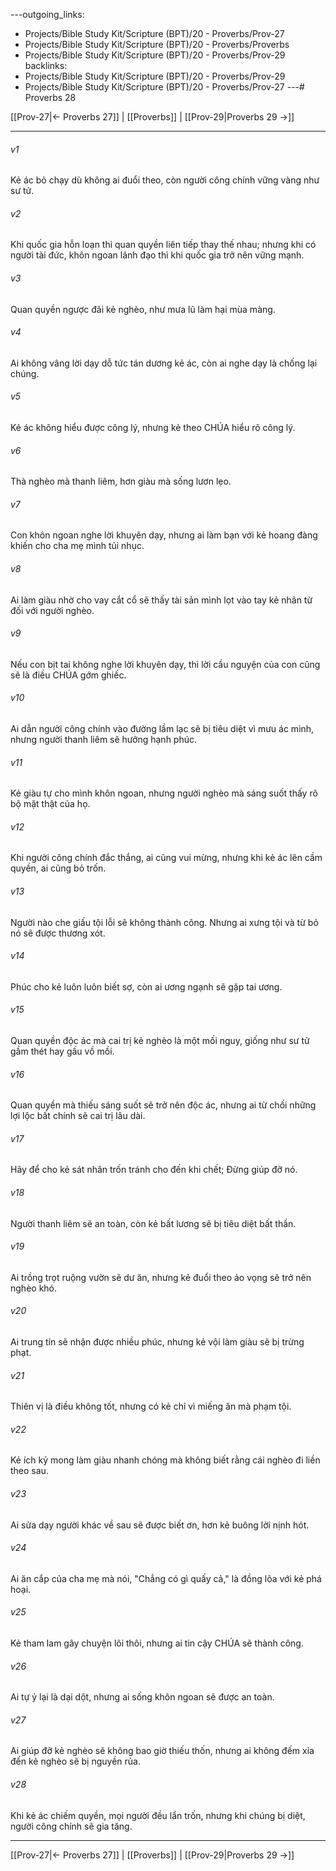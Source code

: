 ---outgoing_links:
  - Projects/Bible Study Kit/Scripture (BPT)/20 - Proverbs/Prov-27
  - Projects/Bible Study Kit/Scripture (BPT)/20 - Proverbs/Proverbs
  - Projects/Bible Study Kit/Scripture (BPT)/20 - Proverbs/Prov-29
backlinks:
  - Projects/Bible Study Kit/Scripture (BPT)/20 - Proverbs/Prov-29
  - Projects/Bible Study Kit/Scripture (BPT)/20 - Proverbs/Prov-27
---# Proverbs 28

[[Prov-27|← Proverbs 27]] | [[Proverbs]] | [[Prov-29|Proverbs 29 →]]
***



###### v1 
Kẻ ác bỏ chạy dù không ai đuổi theo, còn người công chính vững vàng như sư tử. 

###### v2 
Khi quốc gia hỗn loạn thì quan quyền liên tiếp thay thế nhau; nhưng khi có người tài đức, khôn ngoan lãnh đạo thì khi quốc gia trở nên vững mạnh. 

###### v3 
Quan quyền ngược đãi kẻ nghèo, như mưa lũ làm hại mùa màng. 

###### v4 
Ai không vâng lời dạy dỗ tức tán dương kẻ ác, còn ai nghe dạy là chống lại chúng. 

###### v5 
Kẻ ác không hiểu được công lý, nhưng kẻ theo CHÚA hiểu rõ công lý. 

###### v6 
Thà nghèo mà thanh liêm, hơn giàu mà sống lươn lẹo. 

###### v7 
Con khôn ngoan nghe lời khuyên dạy, nhưng ai làm bạn với kẻ hoang đàng khiến cho cha mẹ mình tủi nhục. 

###### v8 
Ai làm giàu nhờ cho vay cắt cổ sẽ thấy tài sản mình lọt vào tay kẻ nhân từ đối với người nghèo. 

###### v9 
Nếu con bịt tai không nghe lời khuyên dạy, thì lời cầu nguyện của con cũng sẽ là điều CHÚA gớm ghiếc. 

###### v10 
Ai dẫn người công chính vào đường lầm lạc sẽ bị tiêu diệt vì mưu ác mình, nhưng người thanh liêm sẽ hưởng hạnh phúc. 

###### v11 
Kẻ giàu tự cho mình khôn ngoan, nhưng người nghèo mà sáng suốt thấy rõ bộ mặt thật của họ. 

###### v12 
Khi người công chính đắc thắng, ai cũng vui mừng, nhưng khi kẻ ác lên cầm quyền, ai cũng bỏ trốn. 

###### v13 
Người nào che giấu tội lỗi sẽ không thành công. Nhưng ai xưng tội và từ bỏ nó sẽ được thương xót. 

###### v14 
Phúc cho kẻ luôn luôn biết sợ, còn ai ương ngạnh sẽ gặp tai ương. 

###### v15 
Quan quyền độc ác mà cai trị kẻ nghèo là một mối nguy, giống như sư tử gầm thét hay gấu vồ mồi. 

###### v16 
Quan quyền mà thiếu sáng suốt sẽ trở nên độc ác, nhưng ai từ chối những lợi lộc bất chính sẽ cai trị lâu dài. 

###### v17 
Hãy để cho kẻ sát nhân trốn tránh cho đến khi chết; Đừng giúp đỡ nó. 

###### v18 
Người thanh liêm sẽ an toàn, còn kẻ bất lương sẽ bị tiêu diệt bất thần. 

###### v19 
Ai trồng trọt ruộng vườn sẽ dư ăn, nhưng kẻ đuổi theo ảo vọng sẽ trở nên nghèo khó. 

###### v20 
Ai trung tín sẽ nhận được nhiều phúc, nhưng kẻ vội làm giàu sẽ bị trừng phạt. 

###### v21 
Thiên vị là điều không tốt, nhưng có kẻ chỉ vì miếng ăn mà phạm tội. 

###### v22 
Kẻ ích kỷ mong làm giàu nhanh chóng mà không biết rằng cái nghèo đi liền theo sau. 

###### v23 
Ai sửa dạy người khác về sau sẽ được biết ơn, hơn kẻ buông lời nịnh hót. 

###### v24 
Ai ăn cắp của cha mẹ mà nói, "Chẳng có gì quấy cả," là đồng lõa với kẻ phá hoại. 

###### v25 
Kẻ tham lam gây chuyện lôi thôi, nhưng ai tin cậy CHÚA sẽ thành công. 

###### v26 
Ai tự ỷ lại là dại dột, nhưng ai sống khôn ngoan sẽ được an toàn. 

###### v27 
Ai giúp đỡ kẻ nghèo sẽ không bao giờ thiếu thốn, nhưng ai không đếm xỉa đến kẻ nghèo sẽ bị nguyền rủa. 

###### v28 
Khi kẻ ác chiếm quyền, mọi người đều lẩn trốn, nhưng khi chúng bị diệt, người công chính sẽ gia tăng.

***
[[Prov-27|← Proverbs 27]] | [[Proverbs]] | [[Prov-29|Proverbs 29 →]]
